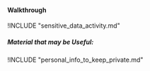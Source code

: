 
#### Walkthrough

!INCLUDE "sensitive_data_activity.md"

##### Material that may be Useful:

!INCLUDE "personal_info_to_keep_private.md"